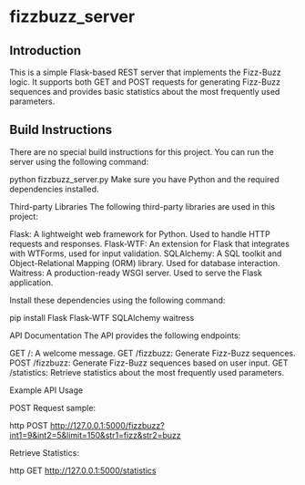 # fizzbuzz_server

## Introduction

This is a simple Flask-based REST server that implements the Fizz-Buzz logic. It supports both GET and POST requests for generating Fizz-Buzz sequences and provides basic statistics about the most frequently used parameters.

## Build Instructions

There are no special build instructions for this project. You can run the server using the following command:

python fizzbuzz_server.py
Make sure you have Python and the required dependencies installed.

Third-party Libraries
The following third-party libraries are used in this project:

Flask: A lightweight web framework for Python. Used to handle HTTP requests and responses.
Flask-WTF: An extension for Flask that integrates with WTForms, used for input validation.
SQLAlchemy: A SQL toolkit and Object-Relational Mapping (ORM) library. Used for database interaction.
Waitress: A production-ready WSGI server. Used to serve the Flask application.

Install these dependencies using the following command:

pip install Flask Flask-WTF SQLAlchemy waitress

API Documentation
The API provides the following endpoints:

GET /: A welcome message.
GET /fizzbuzz: Generate Fizz-Buzz sequences.
POST /fizzbuzz: Generate Fizz-Buzz sequences based on user input.
GET /statistics: Retrieve statistics about the most frequently used parameters.

Example API Usage

POST Request sample:

http POST http://127.0.0.1:5000/fizzbuzz?int1=9&int2=5&limit=150&str1=fizz&str2=buzz

Retrieve Statistics:

http GET http://127.0.0.1:5000/statistics
